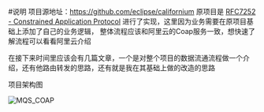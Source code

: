 #说明
项目源地址：https://github.com/eclipse/californium
原项目是 [RFC7252 - Constrained Application Protocol](http://tools.ietf.org/html/rfc7252) 进行了实现，这里因为业务需要在原项目基础上添加了自己的业务逻辑，
整体流程应该和阿里云的Coap服务一致，想快速了解流程可以看看阿里云介绍

在接下来时间里应该会有几篇文章，一个是对整个项目的数据流通流程做一个介绍，还有他路由转发的思路，还有就是我在其基础上做的改造的思路

项目架构图

![MQS_COAP](https://img-blog.csdnimg.cn/2019091009394829.png?x-oss-process=image/watermark,type_ZmFuZ3poZW5naGVpdGk,shadow_10,text_aHR0cHM6Ly9ibG9nLmNzZG4ubmV0L0RyZWFtX19Tbm93,size_16,color_FFFFFF,t_70)
